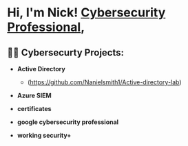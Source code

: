 <h1>Hi, I'm Nick!  <a href="https://www.linkedin.com/in/nicholas-smith-naniel/">Cybersecurity Professional</a>,
<h2>👨‍💻 Cybersecurty Projects:</h2>

- <b>Active Directory</b>
  - (https://github.com/Nanielsmith1/Active-directory-lab)

- <b>Azure SIEM </b>

- <b>certificates </b>
- <b>google cybersecurity professional</b>
- <b>working security+</b>



[linkedin]: https://www.linkedin.com/in/nicholas-smith-naniel/
<!--
**joshmadakor1/joshmadakor1** is a ✨ _special_ ✨ repository because its `README.md` (this file) appears on your GitHub profile.

Here are some ideas to get you started:

- 🔭 I’m currently working on ...
- 🌱 I’m currently learning ...
- 👯 I’m looking to collaborate on ...
- 🤔 I’m looking for help with ...
- 💬 Ask me about ...
- 📫 How to reach me: ...
- 😄 Pronouns: ...
- ⚡ Fun fact: ...
-->
